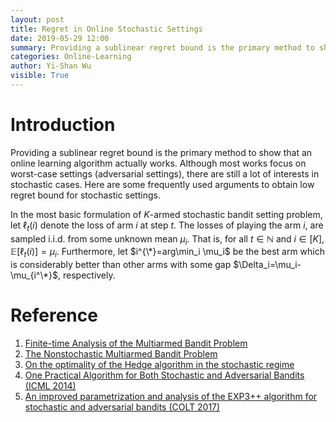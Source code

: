 ```yaml
---
layout: post
title: Regret in Online Stochastic Settings
date: 2019-05-29 12:00
summary: Providing a sublinear regret bound is the primary method to show that an online learning algorithm actually works. Although most works focus on adversarial settings, there are still a lot of interests in stochastic cases. Here are some frequently used arguments to obtain low regret bound for stochastic settings.
categories: Online-Learning
author: Yi-Shan Wu
visible: True
---
```


# Introduction

Providing a sublinear regret bound is the primary method to show that an online learning algorithm actually works. Although most works focus on worst-case settings (adversarial settings), there are still a lot of interests in stochastic cases. Here are some frequently used arguments to obtain low regret bound for stochastic settings.

In the most basic formulation of $K$-armed stochastic bandit setting problem, let $\ell_t(i)$ denote the loss of arm $i$ at step $t$. The losses of playing the arm $i$, are sampled i.i.d. from some unknown mean $\mu_i$. That is, for all $t\in \mathbb{N}$ and $i\in [K]$, $\mathbb{E}\left[\ell_t(i)\right]=\mu_i$. Furthermore, let $i^{\*}=arg\min_i \mu_i$ be the best arm which is considerably better than other arms with some gap $\Delta_i=\mu_i-\mu_{i^\*}$, respectively. 








# Reference

1. [Finite-time Analysis of the Multiarmed Bandit Problem](https://link.springer.com/article/10.1023/A:1013689704352)
1. [The Nonstochastic Multiarmed Bandit Problem](https://epubs.siam.org/doi/abs/10.1137/S0097539701398375?casa_token=zXo4I7PhVt0AAAAA:eImrtCW6kfJqiLcIzNRUCpoedDQOCxJ8VQYMbHXB4t9Ca9jR7Gvxf6ONMP2O8S3tvo_K0VqRi3dU)
1. [On the optimality of the Hedge algorithm in the stochastic regime](https://arxiv.org/abs/1809.01382)
1. [One Practical Algorithm for Both Stochastic and Adversarial Bandits (ICML 2014)](http://proceedings.mlr.press/v32/seldinb14.html)
1. [An improved parametrization and analysis of the EXP3++ algorithm for stochastic and adversarial bandits (COLT 2017)](https://arxiv.org/abs/1702.06103)



